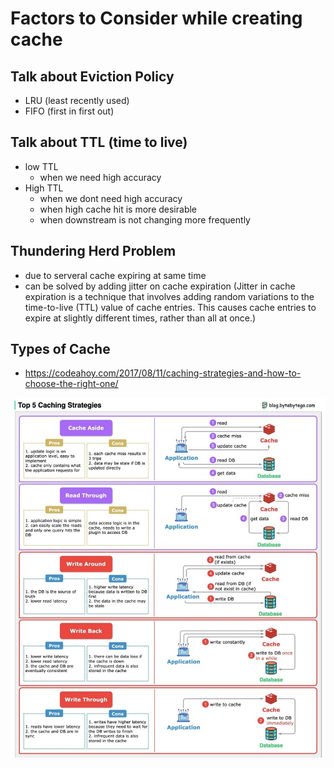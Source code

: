 # Factors to Consider while creating cache
## Talk about Eviction Policy
  - LRU (least recently used)
  - FIFO (first in first out)
## Talk about TTL (time to live)
  - low TTL
    - when we need high accuracy 
  - High TTL
    - when we dont need high accuracy
    - when high cache hit is more desirable 
    - when downstream is not changing more frequently
    

## Thundering Herd Problem
  - due to serveral cache expiring at same time
  - can be solved by adding jitter on cache expiration
    (Jitter in cache expiration is a technique that involves adding random variations to the time-to-live (TTL) value of cache entries. This causes cache entries to expire at slightly different times, rather than all at once.)


## Types of Cache 
  - https://codeahoy.com/2017/08/11/caching-strategies-and-how-to-choose-the-right-one/


![Strategies](https://github.com/nandyou/my-tech-bytes/blob/main/datastore/images/CacheStrategies.jpg?raw=true)

